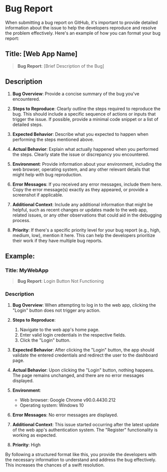 # Bug Report

When submitting a bug report on GitHub, it's important to provide detailed information about the issue to help the developers reproduce and resolve the problem effectively. Here's an example of how you can format your bug report:

## Title: [Web App Name] 

> **Bug Report**: [Brief Description of the Bug]

## Description

1. **Bug Overview**: Provide a concise summary of the bug you've encountered.
    
2. **Steps to Reproduce**: Clearly outline the steps required to reproduce the bug. This should include a specific sequence of actions or inputs that trigger the issue. If possible, provide a minimal code snippet or a list of detailed steps.
    
3. **Expected Behavior**: Describe what you expected to happen when performing the steps mentioned above.
    
4. **Actual Behavior**: Explain what actually happened when you performed the steps. Clearly state the issue or discrepancy you encountered.
    
5. **Environment**: Provide information about your environment, including the web browser, operating system, and any other relevant details that might help with bug reproduction.
    
6. **Error Messages**: If you received any error messages, include them here. Copy the error message(s) exactly as they appeared, or provide a screenshot if applicable.
    
7. **Additional Context**: Include any additional information that might be helpful, such as recent changes or updates made to the web app, related issues, or any other observations that could aid in the debugging process.
    
8. **Priority**: If there's a specific priority level for your bug report (e.g., high, medium, low), mention it here. This can help the developers prioritize their work if they have multiple bug reports.
    

## Example:

### Title: MyWebApp 

> **Bug Report**: Login Button Not Functioning

### Description

1. **Bug Overview**: When attempting to log in to the web app, clicking the "Login" button does not trigger any action.

2. **Steps to Reproduce**:
    1. Navigate to the web app's home page.
    2. Enter valid login credentials in the respective fields.
    3. Click the "Login" button.

3. **Expected Behavior**: After clicking the "Login" button, the app should validate the entered credentials and redirect the user to the dashboard page.

4. **Actual Behavior**: Upon clicking the "Login" button, nothing happens. The page remains unchanged, and there are no error messages displayed.

5. **Environment**:
    - Web browser: Google Chrome v90.0.4430.212
    - Operating system: Windows 10

6. **Error Messages**: No error messages are displayed.

7. **Additional Context**: This issue started occurring after the latest update of the web app's authentication system. The "Register" functionality is working as expected.

8. **Priority**: High
    
By following a structured format like this, you provide the developers with the necessary information to understand and address the bug effectively. This increases the chances of a swift resolution.
